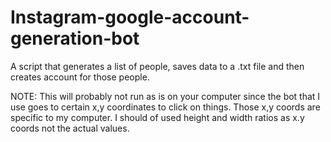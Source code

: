 # Instagram-google-account-generation-bot
A script that generates a list of people, saves data to a .txt file and then creates account for those people.

NOTE: This will probably not run as is on your computer since the bot that I use goes to certain x,y coordinates to click on things. Those x,y coords are specific to my computer. I should of used height and width ratios as x.y coords not the actual values.
